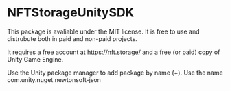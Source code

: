 # NFTStorageUnitySDK

This package is avaliable under the MIT license. It is free to use and distrubute both in paid and non-paid projects.

It requires a free account at https://nft.storage/ and a free (or paid) copy of Unity Game Engine. 

Use the Unity package manager to add package by name (+). Use the name com.unity.nuget.newtonsoft-json
